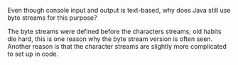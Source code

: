  Even though console input and output is text-based, why does Java still use byte streams for this purpose?

The byte streams were defined before the characters streams; old habits die hard, this is one reason why the byte stream version is often seen. Another reason is  that the character streams are slightly more complicated to set up in code.
